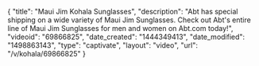 {
    "title": "Maui Jim Kohala Sunglasses",
    "description": "Abt has special shipping on a wide variety of Maui Jim Sunglasses. Check out Abt's entire line of Maui Jim Sunglasses for men and women on Abt.com today!",
    "videoid": "69866825",
    "date_created": "1444349413",
    "date_modified": "1498863143",
    "type": "captivate",
    "layout": "video",
    "url": "\/v\/kohala\/69866825"
}